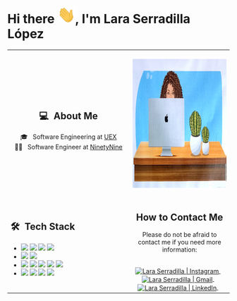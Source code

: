 # Hi there <img src="https://github.com/lserradi/lserradi/blob/main/assets/Hi.gif" width="40px">, I'm Lara Serradilla López
<table >
  <tr>
    <td width="35%">
       <div align="center">
      <h2> 💻 &nbsp;About Me </h2>
        🎓 &nbsp; Software Engineering at <a href="https://www.unex.es">UEX</a> 
         <br>
        👩‍💻 &nbsp; Software Engineer at <a href="https://ninetynine.com/">NinetyNine</a>
        <br>
    </td>
    <td width="100%">
     <p align="center">
      <a href="https://github.com/lserradi">
      <img height="300em" src="https://github.com/lserradi/lserradi/blob/main/images/retrato.png"/>
      </a>
     </p>
    </td>
  </tr>
  <tr>
   <td width="55%">
     <h2> 🛠 &nbsp;Tech Stack</h2>
     <ul>
      <li>
        <img src="https://img.shields.io/badge/-Kotlin-05122A?style=flat&logo=kotlin"/>
        <img src="https://img.shields.io/badge/-Java-05122A?style=flat&logo=java"/>
        <img src="https://img.shields.io/badge/-JavaScript-05122A?style=flat&logo=javascript"/>
        <img src="https://img.shields.io/badge/-TypeScript-05122A?style=flat&logo=typescript"/>
      </li>
      <li>
        <img src="https://img.shields.io/badge/-Spring-05122A?style=flat&logo=spring"/>
         <img src="https://img.shields.io/badge/-Android-05122A?style=flat&logo=android"/>
      </li>
      <li>
        <img src="https://img.shields.io/badge/-Terraform-05122A?style=flat&logo=terraform"/>
         <img src="https://img.shields.io/badge/-Terragrunt-05122A?style=flat&logo=terragrunt"/>
        <img src="https://img.shields.io/badge/-AWS-05122A?style=flat&logo=AWS"/>
        <img src="https://img.shields.io/badge/-Microservices-05122A?style=flat&logo=microservices"/>
        <img src="https://img.shields.io/badge/-Gradle-05122A?style=flat&logo=gradle"/>
      </li>
      <li>
        <img src="https://img.shields.io/badge/-MySql-05122A?style=flat&logo=mysql"/>
        <img src="https://img.shields.io/badge/-SQLite-05122A?style=flat&logo=sqlite"/>
        <img src="https://img.shields.io/badge/-PostgreSQL-05122A?style=flat&logo=postgresql"/>
        <img src="https://img.shields.io/badge/-MongoDB-05122A?style=flat&logo=mongodb"/>
      </li>
     </ul>
   </td>
   <td width="45%">
    <div align="center">
      <h2><b>How to Contact Me</b></h2>
      <p>Please do not be afraid to contact me if you need more information:
      </p>
      <br>
      <a href="https://www.instagram.com/laritaasl/" target="_blank">
      <img align="center" alt="Lara Serradilla | Instagram" width="40em" src="https://img.icons8.com/ios-glyphs/50/000000/instagram-new.png" />
      </a> &nbsp;&nbsp;
      <a href="mailto:laraserradillalopez@gmail.com" >
      <img align="center" alt="Lara Serradilla | Gmail" width="40em" src="https://img.icons8.com/ios-glyphs/50/000000/gmail.png" />
      </a> &nbsp;&nbsp;
      <a href="https://www.linkedin.com/in/lara-serradilla-lópez-9420aa108/" >
      <img align="center" alt="Lara Serradilla | LinkedIn" width="40em" src="https://img.icons8.com/ios-glyphs/50/000000/linkedin.png" />
      </a> &nbsp;&nbsp;
      <br>  
    </div>
   </td>
  </tr>
</table>

